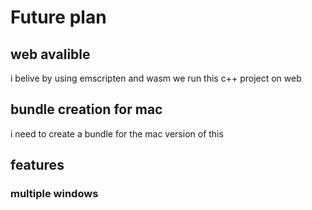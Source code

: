 # Future plan

## web avalible
i belive by using emscripten and wasm we run this c++ project on web

## bundle creation for mac
i need to create a bundle for the mac version of this


## features
### multiple windows